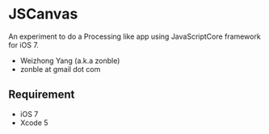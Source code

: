 JSCanvas
========

An experiment to do a Processing like app using JavaScriptCore
framework for iOS 7.

- Weizhong Yang (a.k.a zonble)
- zonble at gmail dot com

## Requirement

- iOS 7
- Xcode 5
